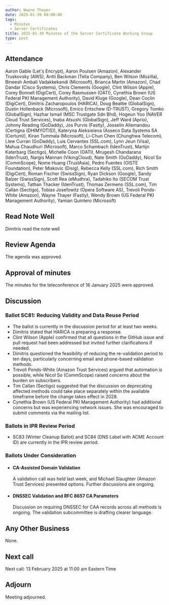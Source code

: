 ```yaml
---
author: Wayne Thayer
date: 2025-01-30 00:00:00
tags:
  - Minutes
  - Server Certificates
title: 2025-01-30 Minutes of the Server Certificate Working Group
type: post
---
```


## Attendance

Aaron Gable (Let's Encrypt), Aaron Poulsen (Amazon), Alexander Truskovsky (AWS), Antti Backman (Telia Company), Ben Wilson (Mozilla), Bineesh Ambali Vadakkekandi (Microsoft), Brianca Martin (Amazon), Chad Dandar (Cisco Systems), Chris Clements (Google), Clint Wilson (Apple), Corey Bonnell (DigiCert), Corey Rasmussen (OATI), Cynethia Brown (US Federal PKI Management Authority), David Kluge (Google), Dean Coclin (DigiCert), Dimitris Zacharopoulos (HARICA), Doug Beattie (GlobalSign), Dustin Hollenback (Microsoft), Enrico Entschew (D-TRUST), Gregory Tomko (GlobalSign), Hazhar Ismail (MSC Trustgate Sdn Bhd), Hogeun Yoo (NAVER Cloud Trust Services), Inaba Atsushi (GlobalSign), Jeff Ward (Aprio), Johnny Reading (GoDaddy), Jos Purvis (Fastly), Josselin Allemandou (Certigna (DHIMYOTIS)), Kateryna Aleksieieva (Asseco Data Systems SA (Certum)), Kiran Tummala (Microsoft), Li-Chun Chen (Chunghwa Telecom), Llew Curran (GoDaddy), Luis Cervantes (SSL.com), Lynn Jeun (Visa), Mahua Chaudhuri (Microsoft), Marco Schambach (IdenTrust), Martijn Katerbarg (Sectigo), Michelle Coon (OATI), Mrugesh Chandarana (IdenTrust), Nargis Mannan (VikingCloud), Nate Smith (GoDaddy), Nicol So (CommScope), Nome Huang (TrustAsia), Pedro Fuentes (OISTE Foundation), Peter Miskovic (Disig), Rebecca Kelly (SSL.com), Rich Smith (DigiCert), Roman Fischer (SwissSign), Ryan Dickson (Google), Sandy Balzer (SwissSign), Scott Rea (eMudhra), Tadahiko Ito (SECOM Trust Systems), Tathan Thacker (IdenTrust), Thomas Zermeno (SSL.com), Tim Callan (Sectigo), Tobias Josefowitz (Opera Software AS), Trevoli Ponds-White (Amazon), Wayne Thayer (Fastly), Wendy Brown (US Federal PKI Management Authority), Yamian Quintero (Microsoft)

## Read Note Well

Dimitris read the note well

## Review Agenda

The agenda was approved.

## Approval of minutes

The minutes for the teleconference of 16 January 2025 were approved.

## Discussion

 ### Ballot SC81: Reducing Validity and Data Reuse Period
- The ballot is currently in the discussion period for at least two weeks.
- Dimitris stated that HARICA is preparing a response.
- Clint Wilson (Apple) confirmed that all questions in the GitHub issue and pull request had been addressed but invited further clarifications if needed.
- Dimitris questioned the feasibility of reducing the re-validation period to ten days, particularly concerning email and phone-based validation methods.
- Trevoli Ponds-White (Amazon Trust Services) argued that automation is possible, while Nicol So (CommScope) raised concerns about the burden on subscribers.
- Tim Callan (Sectigo) suggested that the discussion on deprecating affected methods could take place separately within the available timeframe before the change takes effect in 2028.
- Cynethia Brown (US Federal PKI Management Authority) had additional concerns but was experiencing network issues. She was encouraged to submit comments via the mailing list.
### Ballots in IPR Review Period

- SC83 (Winter Cleanup Ballot) and SC84 (DNS Label with ACME Account ID) are currently in the IPR review period.

### Ballots Under Consideration

- #### CA-Assisted Domain Validation
    A validation call was held last week, and Michael Slaughter (Amazon Trust Services) presented options. Further discussions are ongoing.

- #### DNSSEC Validation and RFC 8657 CA Parameters
    Discussion on requiring DNSSEC for CAA records across all methods is ongoing. The validation subcommittee is drafting clearer language.

## Any Other Business

None.

## Next call

Next call: 13 February 2025 at 11:00 am Eastern Time

## Adjourn

Meeting adjourned.
